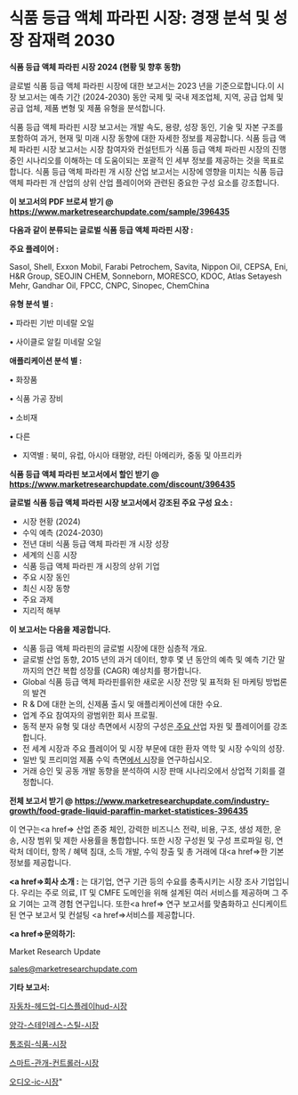 # 식품 등급 액체 파라핀 시장: 경쟁 분석 및 성장 잠재력 2030

<strong>식품 등급 액체 파라핀 시장 2024 (현황 및 향후 동향)</strong>

글로벌 식품 등급 액체 파라핀 시장에 대한 보고서는 2023 년을 기준으로합니다.이 시장 보고서는 예측 기간 (2024-2030) 동안 국제 및 국내 제조업체, 지역, 공급 업체 및 공급 업체, 제품 변형 및 제품 유형을 분석합니다.

식품 등급 액체 파라핀 시장 보고서는 개발 속도, 용량, 성장 동인, 기술 및 자본 구조를 포함하여 과거, 현재 및 미래 시장 동향에 대한 자세한 정보를 제공합니다. 식품 등급 액체 파라핀 시장 보고서는 시장 참여자와 컨설턴트가 식품 등급 액체 파라핀 시장의 진행중인 시나리오를 이해하는 데 도움이되는 포괄적 인 세부 정보를 제공하는 것을 목표로합니다. 식품 등급 액체 파라핀 개 시장 산업 보고서는 시장에 영향을 미치는 식품 등급 액체 파라핀 개 산업의 상위 산업 플레이어와 관련된 중요한 구성 요소를 강조합니다.



<strong>이 보고서의 PDF 브로셔 받기 @ <a href=https://www.marketresearchupdate.com/sample/396435>https://www.marketresearchupdate.com/sample/396435</a></strong>



<strong>다음과 같이 분류되는 글로벌 식품 등급 액체 파라핀 시장 :</strong>



<strong>주요 플레이어 :</strong>

Sasol, Shell, Exxon Mobil, Farabi Petrochem, Savita, Nippon Oil, CEPSA, Eni, H&R Group, SEOJIN CHEM, Sonneborn, MORESCO, KDOC, Atlas Setayesh Mehr, Gandhar Oil, FPCC, CNPC, Sinopec, ChemChina



<strong>유형 분석 별 :</strong>

• 파라핀 기반 미네랄 오일

• 사이클로 알킬 미네랄 오일



<strong>애플리케이션 분석 별 :</strong>

• 화장품

• 식품 가공 장비

• 소비재

• 다른

<ul>
  <li>지역별 : 북미, 유럽, 아시아 태평양, 라틴 아메리카, 중동 및 아프리카</li>
</ul>


<strong>식품 등급 액체 파라핀 보고서에서 할인 받기 @ <a href=https://www.marketresearchupdate.com/discount/396435>https://www.marketresearchupdate.com/discount/396435</a></strong>



<strong>글로벌 식품 등급 액체 파라핀 시장 보고서에서 강조된 주요 구성 요소 :</strong>
<ul>
  <li>시장 현황 (2024)</li>
  <li>수익 예측 (2024-2030)</li>
  <li>전년 대비 식품 등급 액체 파라핀 개 시장 성장</li>
  <li>세계의 신흥 시장</li>
  <li>식품 등급 액체 파라핀 개 시장의 상위 기업</li>
  <li>주요 시장 동인</li>
  <li>최신 시장 동향</li>
  <li>주요 과제</li>
  <li>지리적 해부</li>
</ul>


<strong>이 보고서는 다음을 제공합니다.</strong>
<ul>
  <li>식품 등급 액체 파라핀의 글로벌 시장에 대한 심층적 개요.</li>
  <li>글로벌 산업 동향, 2015 년의 과거 데이터, 향후 몇 년 동안의 예측 및 예측 기간 말까지의 연간 복합 성장률 (CAGR) 예상치를 평가합니다.</li>
  <li>Global 식품 등급 액체 파라핀를위한 새로운 시장 전망 및 표적화 된 마케팅 방법론의 발견</li>
  <li>R &amp; D에 대한 논의, 신제품 출시 및 애플리케이션에 대한 수요.</li>
  <li>업계 주요 참여자의 광범위한 회사 프로필.</li>
  <li>동적 분자 유형 및 대상 측면에서 시장의 구성은<a href=> 주요 산</a>업 자원 및 플레이어를 강조합니다.</li>
  <li>전 세계 시장과 주요 플레이어 및 시장 부문에 대한 환자 역학 및 시장 수익의 성장.</li>
  <li>일반 및 프리미엄 제품 수익 측면<a href=>에서 시</a>장을 연구하십시오.</li>
  <li>거래 승인 및 공동 개발 동향을 분석하여 시장 판매 시나리오에서 상업적 기회를 결정합니다.</li>
</ul>



<strong>전체 보고서 받기 @ <a href=https://www.marketresearchupdate.com/industry-growth/food-grade-liquid-paraffin-market-statistices-396435>https://www.marketresearchupdate.com/industry-growth/food-grade-liquid-paraffin-market-statistices-396435</a></strong>

이 연구는<a href=> 산업 존중</a> 체인, 강력한 비즈니스 전략, 비용, 구조, 생성 제한, 운송, 시장 범위 및 제한 사용률을 통합합니다. 또한 시장 구성원 및 구성 프로파일 링, 연락처 데이터, 항목 / 혜택 침대, 소득 개발, 수익 창출 및 총 거래에 대<a href=>한 기본 </a>정보를 제공합니다.



<strong><a href=>회사 소</a>개 :</strong>
는 대기업, 연구 기관 등의 수요를 충족시키는 시장 조사 기업입니다. 우리는 주로 의료, IT 및 CMFE 도메인을 위해 설계된 여러 서비스를 제공하며 그 주요 기여는 고객 경험 연구입니다. 또한<a href=> 연구 보</a>고서를 맞춤화하고 신디케이트 된 연구 보고서 및 컨설팅 <a href=>서비스</a>를 제공합니다.



<strong><a href=>문의하기:</a></strong>

Market Research Update

sales@marketresearchupdate.com



<strong>기타 보고서:</strong>

<a href=https://www.linkedin.com/pulse/자동차-헤드업-디스플레이hud-시장-세분화-연구-및-목표-고객2029년/>자동차-헤드업-디스플레이hud-시장</a>

<a href=https://www.linkedin.com/pulse/양각-스테인레스-스틸-시장-동향-및-성장-전망-consumer-connection-chronicles-24--avjwf/>양각-스테인레스-스틸-시장</a>

<a href=https://www.linkedin.com/pulse/통조림-식품-시장-규모-및-성장-2023-survey-savvy-insights-360-analysis-zn0zf/>통조림-식품-시장</a>

<a href=https://www.linkedin.com/pulse/스마트-관개-컨트롤러-시장-현재-및-미래-성장-2030-market-matrix-musings-analysis-zhq3f/>스마트-관개-컨트롤러-시장</a>

<a href=https://www.linkedin.com/pulse/오디오-ic-시장-동향-및-성장-전망-survey-spotlight-pro-24-analysis-3xk5f/>오디오-ic-시장</a>"
